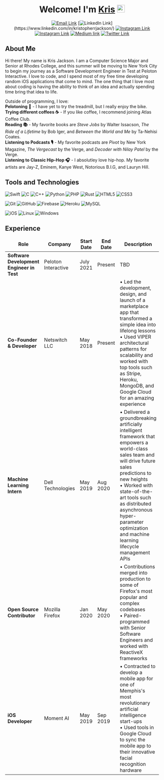 <!---------------------------------Header------------------------------>

<div align="center">
  <h1>
    Welcome! I'm <a href="https://www.linkedin.com/in/kristopherrjackson/" target="_blank">Kris</a> <img src="https://media.giphy.com/media/hvRJCLFzcasrR4ia7z/giphy.gif" width="25px"> 
  </h1>
</div>


<!-------------------------------Social links--------------------------->

<div align="center">

[![Email Link](https://img.shields.io/badge/kristopherrjackson@gmail.com-D14836?style=flat&logo=gmail&logoColor=white)](mailto:kristopherrjackson@gmail.com)
[![LinkedIn Link](https://img.shields.io/badge/linkedin/in/kristopherrjackson%20-%230077B5.svg?&style=flat&logo=linkedin&logoColor=white")](https://www.linkedin.com/in/kristopherrjackson/)
[![Instagram Link](https://img.shields.io/badge/instagram.com/krisjackson.portfolio%20-%23E4405F.svg?&style=flat&logo=Instagram&logoColor=white)](https://www.instagram.com/krisjackson.portfolio/)
[![Instagram Link](https://img.shields.io/badge/instagram.com/kristopher.r.jackson%20-%23E4405F.svg?&style=flat&logo=Instagram&logoColor=white)](https://www.instagram.com/kristopher.r.jackson/)
[![Medium link](https://img.shields.io/badge/-medium.com/@KrisRJack-black.svg?&style=flat&logo=medium&logoColor=white)](https://krisrjack.medium.com)
[![Twitter Link](https://img.shields.io/twitter/follow/KrisJackson98?color=1DA1F2&label=%40KrisJackson98&logo=Twitter&style=flat)](https://twitter.com/KrisJackson98)

</div>


<div>
  
  <h2>About Me</h2>
  
  <p> Hi there! My name is Kris Jackson. I am a Computer Science Major and Senior at Rhodes College, and this summer will be moving to New York City to begin my journey as a Software Development Engineer in Test at Peloton Interactive. I love to code, and I spend most of my free time developing random iOS applications that come to mind. The one thing that I love most about coding is having the ability to think of an idea and actually spending time bring that idea to life. </p> 
  
  </div>
  
  <div>
  
  Outside of programming, I love:<br>
  <b>Pelotoning 🚴‍</b> - I have yet to try the treadmill, but I really enjoy the bike. <br>
  <b>Trying different coffees ☕️</b> - If you like coffee, I recommend joining Atlas Coffee Club. <br>
  <b>Reading 📚</b> - My favorite books are <i>Steve Jobs</i> by Walter Issacson, <i>The Ride of a Lifetime</i> by Bob Iger, and <i>Between the World and Me</i> by Ta-Nehisi Coates. <br>
  <b>Listening to Podcasts 🎙</b> - My favorite podcasts are <i>Pivot</i> by New York Magazine, <i>The Vergecast</i> by the Verge, and <i>Decoder with Nilay Patel</i> by the Verge. <br> 
  <b>Listening to Classic Hip-Hop 🎧</b> - I absolutley love hip-hop. My favorite artists are Jay-Z, Eminem, Kanye West, Notorious B.I.G, and Lauryn Hill. <br>
  
</div>

<h2>Tools and Technologies</h2>

![Swift](https://img.shields.io/badge/Swift-FA7343?style=flat-square&logo=swift&logoColor=white)
![C](https://img.shields.io/badge/C-00599C?style=flat-square&logo=c&logoColor=white)
![C++](https://img.shields.io/badge/C%2B%2B-00599C?style=flat-square&logo=c%2B%2B&logoColor=white)
![Python](https://img.shields.io/badge/Python-14354C?style=flat-square&logo=python&logoColor=white)
![PHP](https://img.shields.io/badge/PHP-777BB4?style=flat-square&logo=php&logoColor=white)
![Rust](https://img.shields.io/badge/Rust-000000?style=flat-square&logo=rust&logoColor=white)
![HTML5](https://img.shields.io/badge/-HTML5-E34F26?style=flat-square&logo=html5&logoColor=white)
![CSS3](https://img.shields.io/badge/-CSS3-1572B6?style=flat-square&logo=css3)

![Git](https://img.shields.io/badge/-Git-black?style=flat-square&logo=git&logoColor=white)
![GitHub](https://img.shields.io/badge/-GitHub-181717?style=flat-square&logo=github&logoColor=white)
![Firebase](https://img.shields.io/badge/firebase-ffca28?style=flat-square&logo=firebase&logoColor=white)
![Heroku](https://img.shields.io/badge/Heroku-430098?style=flat-square&logo=heroku&logoColor=white)
![MySQL](ttps://img.shields.io/badge/MySQL-00000F?style=flat-square&logo=mysql&logoColor=white)

![iOS](https://img.shields.io/badge/iOS-000000?style=flat-square&logo=ios&logoColor=white)
![Linux](https://img.shields.io/badge/Linux-FCC624?style=flat-square&logo=linux&logoColor=black)
![Windows](https://img.shields.io/badge/Windows-0078D6?style=flat-square&logo=windows&logoColor=white)

<h2>Experience</h2>
<table>
  <thead align="center">
    <tr border: none;>
      <td><b>Role</b></td>
      <td><b>Company</b></td>
      <td><b>Start Date</b></td>
      <td><b>End Date</b></td>
      <td><b>Description</b></td>
    </tr>
  </thead>
  <tbody>
    <tr>
	    <td><b>Software Development Engineer in Test</b></td>
      <td>Peloton Interactive</td>
      <td>July 2021</td>
      <td>Present</td>
      <td>TBD</td>
    </tr>
    <tr>
	    <td><b>Co-Founder & Developer</b></td>
      <td>Netswitch LLC</td>
      <td>May 2018</td>
      <td>Present</td>
      <td>• Led the development, design, and launch of a marketplace app that transformed a simple idea into lifelong lessons <br>
          • Used VIPER architectural patterns for scalability and worked with top tools such as Stripe, Heroku, MongoDB, and Google Cloud for an amazing experience</td>
    </tr>
    <tr>
	    <td><b>Machine Learning Intern</b></td>
      <td>Dell Technologies</td>
      <td>May 2019</td>
      <td>Aug 2020</td>
      <td>• Delivered a groundbreaking artificially intelligent framework that empowers a world-class sales team and will drive future sales predictions to new heights <br>
          • Worked with state-of-the-art tools such as distributed asynchronous hyper-parameter optimization and machine learning lifecycle management APIs
      </td>
    </tr>
    <tr>
	    <td><b>Open Source Contributor</b></td>
      <td>Mozilla Firefox</td>
      <td>Jan 2020</td>
      <td>May 2020</td>
      <td>• Contributions merged into production to some of Firefox's most popular and complex codebases <br>
          • Paired-programmed with Senior Software Engineers and worked with ReactiveX frameworks
      </td>
    </tr>
    <tr>
	    <td><b>iOS Developer</b></td>
      <td>Moment AI</td>
      <td>May 2019</td>
      <td>Sep 2019</td>
      <td>• Contracted to develop a mobile app for one of Memphis's most revolutionary artificial intelligence start-ups <br>
          • Used tools in Google Cloud to sync the mobile app to their innovative facial recognition hardware
      </td>
    </tr>
    
  </tbody>
</table>

<!--
**KrisJackson/KrisJackson** is a ✨ _special_ ✨ repository because its `README.md` (this file) appears on your GitHub profile.

Here are some ideas to get you started:

- 🔭 I’m currently working on ...
- 🌱 I’m currently learning ...
- 👯 I’m looking to collaborate on ...
- 🤔 I’m looking for help with ...
- 💬 Ask me about ...
- 📫 How to reach me: ...
- 😄 Pronouns: ...
- ⚡ Fun fact: ...
-->
